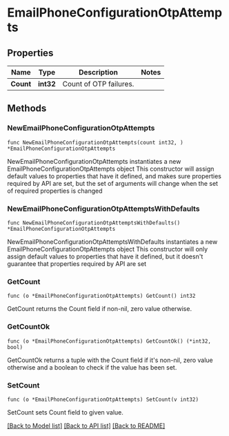 # EmailPhoneConfigurationOtpAttempts

## Properties

Name | Type | Description | Notes
------------ | ------------- | ------------- | -------------
**Count** | **int32** | Count of OTP failures. | 

## Methods

### NewEmailPhoneConfigurationOtpAttempts

`func NewEmailPhoneConfigurationOtpAttempts(count int32, ) *EmailPhoneConfigurationOtpAttempts`

NewEmailPhoneConfigurationOtpAttempts instantiates a new EmailPhoneConfigurationOtpAttempts object
This constructor will assign default values to properties that have it defined,
and makes sure properties required by API are set, but the set of arguments
will change when the set of required properties is changed

### NewEmailPhoneConfigurationOtpAttemptsWithDefaults

`func NewEmailPhoneConfigurationOtpAttemptsWithDefaults() *EmailPhoneConfigurationOtpAttempts`

NewEmailPhoneConfigurationOtpAttemptsWithDefaults instantiates a new EmailPhoneConfigurationOtpAttempts object
This constructor will only assign default values to properties that have it defined,
but it doesn't guarantee that properties required by API are set

### GetCount

`func (o *EmailPhoneConfigurationOtpAttempts) GetCount() int32`

GetCount returns the Count field if non-nil, zero value otherwise.

### GetCountOk

`func (o *EmailPhoneConfigurationOtpAttempts) GetCountOk() (*int32, bool)`

GetCountOk returns a tuple with the Count field if it's non-nil, zero value otherwise
and a boolean to check if the value has been set.

### SetCount

`func (o *EmailPhoneConfigurationOtpAttempts) SetCount(v int32)`

SetCount sets Count field to given value.



[[Back to Model list]](../README.md#documentation-for-models) [[Back to API list]](../README.md#documentation-for-api-endpoints) [[Back to README]](../README.md)


